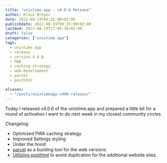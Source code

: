 ```yaml
---
title: "unixtime.app - v4.0.6 Release"
author: Klaus Breyer
date: 2022-08-19T09:25:00+02:00
publishdate: 2022-08-19T09:25:00+02:00
lastmod: 2022-08-29T17:06:36+02:00
draft: false
categories: ["unixtime.app"]
tags:
  - unixtime.app
  - release
  - version-4.0.6
  - PWA
  - caching-strategy
  - web-development
  - parcel
  - posthtml

aliases:
  - "/posts/unixtimeapp-v406-release/"
---
```


Today I released v4.0.6 of the unixtime.app and prepared a little bit for a round of activation I want to do next week in my closest community circles.

Changelog:

- Optimized PWA caching strategy
- Improved Settings styling
- Under the hood:
- [parcel](https://www.npmjs.com/package/parcel) as a building tool for the web versions
- [Utilizing posthtml](https://github.com/posthtml/posthtml) to avoid duplication for the additional website sites.
